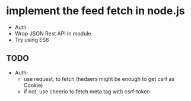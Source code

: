 # implement the feed fetch in node.js

* Auth
* Wrap JSON Rest API in module
* Try using ES6

## TODO

* Auth: 
  * use request, to fetch (hedaers might be enough to get csrf as Cookie)
  * if not, use cheerio to fetch meta tag with csrf-token